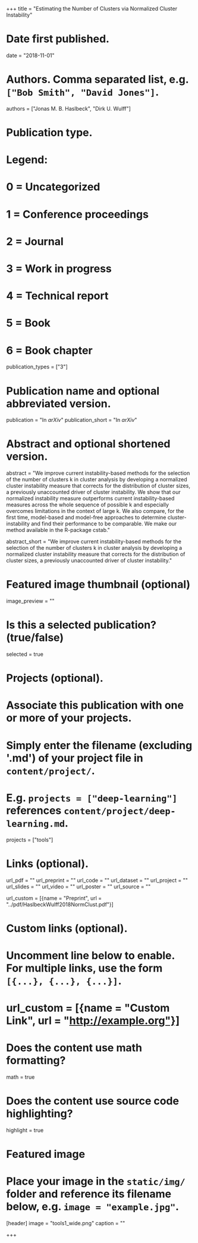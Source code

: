 +++
title = "Estimating the Number of Clusters via Normalized Cluster Instability"

# Date first published.
date = "2018-11-01"

# Authors. Comma separated list, e.g. `["Bob Smith", "David Jones"]`.
authors = ["Jonas M. B. Haslbeck", "Dirk U. Wulff"]

# Publication type.
# Legend:
# 0 = Uncategorized
# 1 = Conference proceedings
# 2 = Journal
# 3 = Work in progress
# 4 = Technical report
# 5 = Book
# 6 = Book chapter
publication_types = ["3"]

# Publication name and optional abbreviated version.
publication = "In *arXiv*"
publication_short = "In *arXiv*"

# Abstract and optional shortened version.
abstract = "We improve current instability-based methods for the selection of the number of clusters k in cluster analysis by developing a normalized cluster instability measure that corrects for the distribution of cluster sizes, a previously unaccounted driver of cluster instability. We show that our normalized instability measure outperforms current instability-based measures across the whole sequence of possible k and especially overcomes limitations in the context of large k. We also compare, for the first time, model-based and model-free approaches to determine cluster-instability and find their performance to be comparable. We make our method available in the R-package cstab."

abstract_short = "We improve current instability-based methods for the selection of the number of clusters k in cluster analysis by developing a normalized cluster instability measure that corrects for the distribution of cluster sizes, a previously unaccounted driver of cluster instability."


# Featured image thumbnail (optional)
image_preview = ""

# Is this a selected publication? (true/false)
selected = true

# Projects (optional).
#   Associate this publication with one or more of your projects.
#   Simply enter the filename (excluding '.md') of your project file in `content/project/`.
#   E.g. `projects = ["deep-learning"]` references `content/project/deep-learning.md`.
projects = ["tools"]

# Links (optional).
url_pdf = ""
url_preprint = ""
url_code = ""
url_dataset = ""
url_project = ""
url_slides = ""
url_video = ""
url_poster = ""
url_source = ""

url_custom = [{name = "Preprint", url = "../pdf/HaslbeckWulff2018NormClust.pdf"}]

# Custom links (optional).
#   Uncomment line below to enable. For multiple links, use the form `[{...}, {...}, {...}]`.
# url_custom = [{name = "Custom Link", url = "http://example.org"}]

# Does the content use math formatting?
math = true

# Does the content use source code highlighting?
highlight = true

# Featured image
# Place your image in the `static/img/` folder and reference its filename below, e.g. `image = "example.jpg"`.
[header]
image = "tools1_wide.png"
caption = ""

+++

